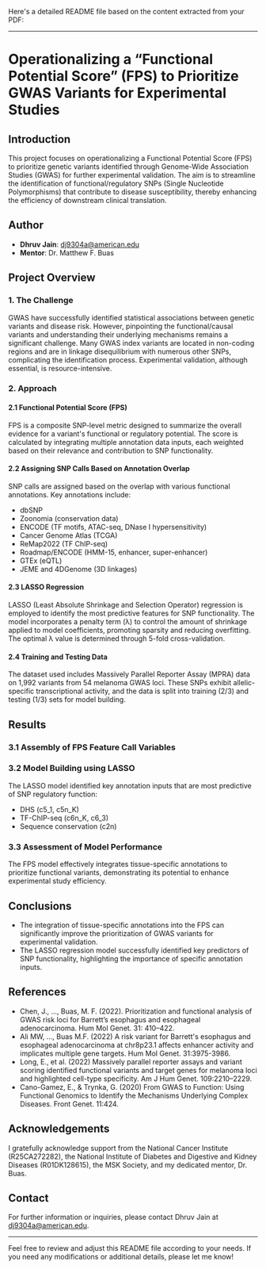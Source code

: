 Here's a detailed README file based on the content extracted from your PDF:

---

# Operationalizing a “Functional Potential Score” (FPS) to Prioritize GWAS Variants for Experimental Studies

## Introduction
This project focuses on operationalizing a Functional Potential Score (FPS) to prioritize genetic variants identified through Genome-Wide Association Studies (GWAS) for further experimental validation. The aim is to streamline the identification of functional/regulatory SNPs (Single Nucleotide Polymorphisms) that contribute to disease susceptibility, thereby enhancing the efficiency of downstream clinical translation.

## Author
- **Dhruv Jain**: [dj9304a@american.edu](mailto:dj9304a@american.edu)
- **Mentor**: Dr. Matthew F. Buas

## Project Overview
### 1. The Challenge
GWAS have successfully identified statistical associations between genetic variants and disease risk. However, pinpointing the functional/causal variants and understanding their underlying mechanisms remains a significant challenge. Many GWAS index variants are located in non-coding regions and are in linkage disequilibrium with numerous other SNPs, complicating the identification process. Experimental validation, although essential, is resource-intensive.

### 2. Approach
#### 2.1 Functional Potential Score (FPS)
FPS is a composite SNP-level metric designed to summarize the overall evidence for a variant's functional or regulatory potential. The score is calculated by integrating multiple annotation data inputs, each weighted based on their relevance and contribution to SNP functionality.

#### 2.2 Assigning SNP Calls Based on Annotation Overlap
SNP calls are assigned based on the overlap with various functional annotations. Key annotations include:
- dbSNP
- Zoonomia (conservation data)
- ENCODE (TF motifs, ATAC-seq, DNase I hypersensitivity)
- Cancer Genome Atlas (TCGA)
- ReMap2022 (TF ChIP-seq)
- Roadmap/ENCODE (HMM-15, enhancer, super-enhancer)
- GTEx (eQTL)
- JEME and 4DGenome (3D linkages)

#### 2.3 LASSO Regression
LASSO (Least Absolute Shrinkage and Selection Operator) regression is employed to identify the most predictive features for SNP functionality. The model incorporates a penalty term (λ) to control the amount of shrinkage applied to model coefficients, promoting sparsity and reducing overfitting. The optimal λ value is determined through 5-fold cross-validation.

#### 2.4 Training and Testing Data
The dataset used includes Massively Parallel Reporter Assay (MPRA) data on 1,992 variants from 54 melanoma GWAS loci. These SNPs exhibit allelic-specific transcriptional activity, and the data is split into training (2/3) and testing (1/3) sets for model building.

## Results
### 3.1 Assembly of FPS Feature Call Variables
### 3.2 Model Building using LASSO
The LASSO model identified key annotation inputs that are most predictive of SNP regulatory function:
- DHS (c5_1, c5n_K)
- TF-ChIP-seq (c6n_K, c6_3)
- Sequence conservation (c2n)

### 3.3 Assessment of Model Performance
The FPS model effectively integrates tissue-specific annotations to prioritize functional variants, demonstrating its potential to enhance experimental study efficiency.

## Conclusions
- The integration of tissue-specific annotations into the FPS can significantly improve the prioritization of GWAS variants for experimental validation.
- The LASSO regression model successfully identified key predictors of SNP functionality, highlighting the importance of specific annotation inputs.

## References
- Chen, J., ..., Buas, M. F. (2022). Prioritization and functional analysis of GWAS risk loci for Barrett’s esophagus and esophageal adenocarcinoma. Hum Mol Genet. 31: 410–422.
- Ali MW, …, Buas M.F. (2022) A risk variant for Barrett's esophagus and esophageal adenocarcinoma at chr8p23.1 affects enhancer activity and implicates multiple gene targets. Hum Mol Genet. 31:3975-3986.
- Long, E., et al. (2022) Massively parallel reporter assays and variant scoring identified functional variants and target genes for melanoma loci and highlighted cell-type specificity. Am J Hum Genet. 109:2210–2229.
- Cano-Gamez, E., & Trynka, G. (2020) From GWAS to Function: Using Functional Genomics to Identify the Mechanisms Underlying Complex Diseases. Front Genet. 11:424.

## Acknowledgements
I gratefully acknowledge support from the National Cancer Institute (R25CA272282), the National Institute of Diabetes and Digestive and Kidney Diseases (R01DK128615), the MSK Society, and my dedicated mentor, Dr. Buas.

## Contact
For further information or inquiries, please contact Dhruv Jain at [dj9304a@american.edu](mailto:dj9304a@american.edu).

---

Feel free to review and adjust this README file according to your needs. If you need any modifications or additional details, please let me know!
